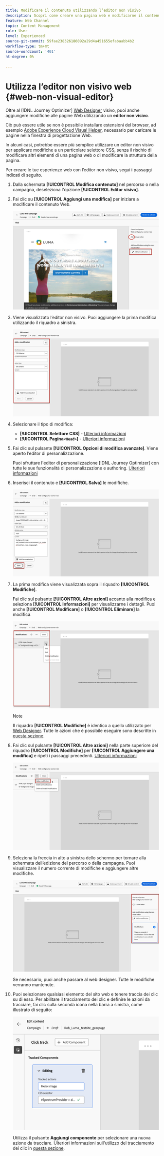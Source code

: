 ```yaml
---
title: Modificare il contenuto utilizzando l’editor non visivo
description: Scopri come creare una pagina web e modificarne il contenuto utilizzando l’editor non visivo di Journey Optimizer
feature: Web Channel
topic: Content Management
role: User
level: Experienced
source-git-commit: 59fae238326186092a29d4a451655efabaabb4b2
workflow-type: tm+mt
source-wordcount: '401'
ht-degree: 0%

---
```


# Utilizza l’editor non visivo web {#web-non-visual-editor}

Oltre al [!DNL Journey Optimizer] [Web Designer](web-visual-editor.md) visivo, puoi anche aggiungere modifiche alle pagine Web utilizzando un **editor non visivo**.

Ciò può essere utile se non è possibile installare estensioni del browser, ad esempio [Adobe Experience Cloud Visual Helper](web-prerequisites.md#visual-authoring-prerequisites), necessario per caricare le pagine nella finestra di progettazione Web.

In alcuni casi, potrebbe essere più semplice utilizzare un editor non visivo per applicare modifiche a un particolare selettore CSS, senza il rischio di modificare altri elementi di una pagina web o di modificare la struttura della pagina.

Per creare le tue esperienze web con l’editor non visivo, segui i passaggi indicati di seguito.

1. Dalla schermata **[!UICONTROL Modifica contenuto]** nel percorso o nella campagna, deseleziona l&#39;opzione **[!UICONTROL Editor visivo]**.

1. Fai clic su **[!UICONTROL Aggiungi una modifica]** per iniziare a modificare il contenuto Web.

   ![](assets/web-campaign-add-modification-button.png)

1. Viene visualizzato l’editor non visivo. Puoi aggiungere la prima modifica utilizzando il riquadro a sinistra.

   ![](assets/web-non-visual-editor.png)

1. Selezionare il tipo di modifica:

   * **[!UICONTROL Selettore CSS]** - [Ulteriori informazioni](manage-web-modifications.md#css-selector)
   * **[!UICONTROL Pagina`<Head>`]** - [Ulteriori informazioni](manage-web-modifications.md#page-head)

1. Fai clic sul pulsante **[!UICONTROL Opzioni di modifica avanzate]**. Viene aperto l’editor di personalizzazione.

   Puoi sfruttare l&#39;editor di personalizzazione [!DNL Journey Optimizer] con tutte le sue funzionalità di personalizzazione e authoring. [Ulteriori informazioni](../personalization/personalization-build-expressions.md)

1. Inserisci il contenuto e **[!UICONTROL Salva]** le modifiche.

   ![](assets/web-non-visual-editor-ex-save.png)

1. La prima modifica viene visualizzata sopra il riquadro **[!UICONTROL Modifiche]**.

   Fai clic sul pulsante **[!UICONTROL Altre azioni]** accanto alla modifica e seleziona **[!UICONTROL Informazioni]** per visualizzarne i dettagli. Puoi anche **[!UICONTROL Modificare]** o **[!UICONTROL Eliminare]** la modifica.

   ![](assets/web-non-visual-editor-ex-more.png)

   >[!NOTE]
   >
   >Il riquadro **[!UICONTROL Modifiche]** è identico a quello utilizzato per [Web Designer](web-visual-editor.md). Tutte le azioni che è possibile eseguire sono descritte in [questa sezione](manage-web-modifications.md#use-modifications-pane).

1. Fai clic sul pulsante **[!UICONTROL Altre azioni]** nella parte superiore del riquadro **[!UICONTROL Modifiche]** per **[!UICONTROL Aggiungere una modifica]** e ripeti i passaggi precedenti. [Ulteriori informazioni](manage-web-modifications.md#add-modifications)

   ![](assets/web-non-visual-editor-more.png)

1. Seleziona la freccia in alto a sinistra dello schermo per tornare alla schermata dell’edizione del percorso o della campagna. Puoi visualizzare il numero corrente di modifiche e aggiungere altre modifiche.

   ![](assets/web-campaign-modifications.png)

   Se necessario, puoi anche passare al web designer. Tutte le modifiche verranno mantenute.


1. Puoi selezionare qualsiasi elemento del sito web e tenere traccia dei clic su di esso. Per abilitare il tracciamento dei clic e definire le azioni da tracciare, fai clic sulla seconda icona nella barra a sinistra, come illustrato di seguito:

   ![](assets/web-campaign-click.png)

   Utilizza il pulsante **Aggiungi componente** per selezionare una nuova azione da tracciare. Ulteriori informazioni sull&#39;utilizzo del tracciamento dei clic in [questa sezione](monitor-web-experiences.md#use-click-tracking).
